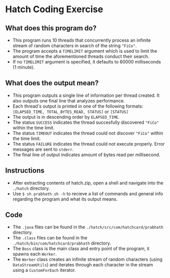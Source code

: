 
# Hatch Coding Exercise 

## What does this program do?
- This program runs 10 threads that concurrently process an infinite stream of random characters in search of the string ```"FiCo"```.
- The program accepts a ```TIMELIMIT``` argument which is used to limit the amount of time the aforementioned threads conduct their search.
- If no ```TIMELIMIT``` argument is specified, it defaults to 60000 milliseconds (1 minute).

## What does the output mean?
- This program outputs a single line of information per thread created. It also outputs one final line that analyzes performance.
- Each thread's output is printed in one of the following formats: ```[ELAPSED_TIME, TOTAL_BYTES_READ, STATUS]``` or ```[STATUS]```
- The output is in descending order by ```ELAPSED_TIME```.
- The status ```SUCCESS``` indicates the thread succesfully discovered ```"FiCo"``` within the time limit.
- The status ```TIMEOUT``` indicates the thread could not discover ```"FiCo"``` within the time limit.
- The status ```FAILURE``` indicates the thread could not execute properly. Error messages are sent to ```stderr```.
- The final line of output indicates amount of bytes read per millisecond.

## Instructions
- After extracting contents of hatch.zip, open a shell and navigate into the ```./hatch``` directory.
- Use  ```$ sh prabhath.sh -h``` to recieve a list of commands and general info regarding the program and what its output means.

## Code
- The ```.java``` files can be found in the ```./hatch/src/com/hatchcard/prabhath``` directory.
- The ```.class``` files can be found in the ```./hatch/bin/com/hatchcard/prabhath``` directory.
- The ```Boss``` class is the main class and entry point of the program, it spawns each ```Worker```.
- The ```Worker``` class creates an infinite stream of random characters (using ```DataStreamUtils```) and iterates through each character in the stream using a ```CustomForEach``` iterator.
